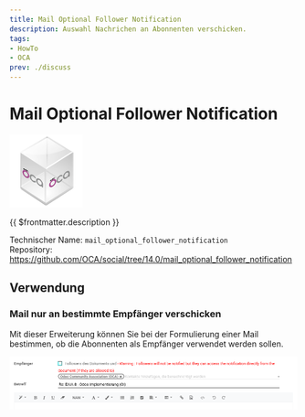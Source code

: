 ```yaml
---
title: Mail Optional Follower Notification
description: Auswahl Nachrichen an Abonnenten verschicken.
tags:
- HowTo
- OCA
prev: ./discuss
---
```

# Mail Optional Follower Notification
![icon_oca_app](assets/icon_oca_app.png)

{{ $frontmatter.description }}

Technischer Name: `mail_optional_follower_notification`\
Repository: <https://github.com/OCA/social/tree/14.0/mail_optional_follower_notification>

## Verwendung

### Mail nur an bestimmte Empfänger verschicken

Mit dieser Erweiterung können Sie bei der Formulierung einer Mail bestimmen, ob die Abonnenten als Empfänger verwendet werden sollen.

![](assets/Mail%20optional%20follower%20notification.png)
